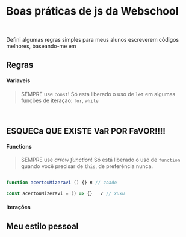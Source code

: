 # Boas práticas de js da Webschool

<br>

Defini algumas regras simples para meus alunos escreverem códigos melhores, baseando-me em


## Regras

#### Variaveis 

> SEMPRE use `const`!  Só esta liberado o uso de `let` em algumas funções 
> de iteraçao: `for`, `while` 

<br>

## ESQUECa QUE EXISTE VaR POR FaVOR!!!!


#### Functions

> SEMPRE use *arrow function*! Só está liberado o uso de `function` quando você
precisar de `this`, de preferência nunca.


```js

function acertouMizeravi () {} ✖ // zoado

const acertouMizeravi = () => {}   ✓ // xuxu

```

#### Iterações



## Meu estilo pessoal
